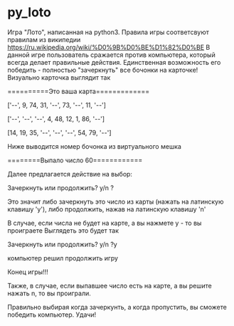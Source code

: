 # py_loto
Игра "Лото", написанная на python3.
Правила игры соответсвуют правилам из википедии https://ru.wikipedia.org/wiki/%D0%9B%D0%BE%D1%82%D0%BE
В данной игре пользователь сражается против компьютера, который всегда делает правильные действия. Единственная возможность его победить - полностью "зачеркнуть" все бочонки на карточке!
Визуально карточка выглядит так 

==========Это ваша карта=============

['--', 9, 74, 31, '--', 73, '--', 11, '--']

['--', '--', '--', 4, 48, 12, 1, 86, '--']

[14, 19, 35, '--', '--', '--', 54, 79, '--']


Ниже выводится номер бочонка из виртуального мешка

========Выпало число 60============

Далее предлагается действие на выбор:

Зачеркнуть или продолжить? y/n ?
 
Это значит либо зачеркнуть это число из карты (нажать на латинскую клавишу 'y'), либо продолжить, нажав на латинскую клавишу 'n' 

В случае, если числа не будет на карте, а вы нажмете y - то вы проиграете
Выглядеть это будет так 

Зачеркнуть или продолжить? y/n ?y

компьютер решил продолжить игру

Конец игры!!!

Также, в случае, если выпавшее число есть на карте, а вы решите нажать n, то вы проиграли.

Правильно выбирая когда зачеркунть, а когда пропустить, вы сможете победить компьютер. Удачи!
